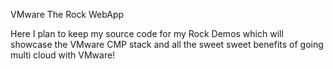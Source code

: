 VMware The Rock WebApp

Here I plan to keep my source code for my Rock Demos which will showcase the VMware CMP stack and all the sweet sweet benefits of going multi cloud with VMware!